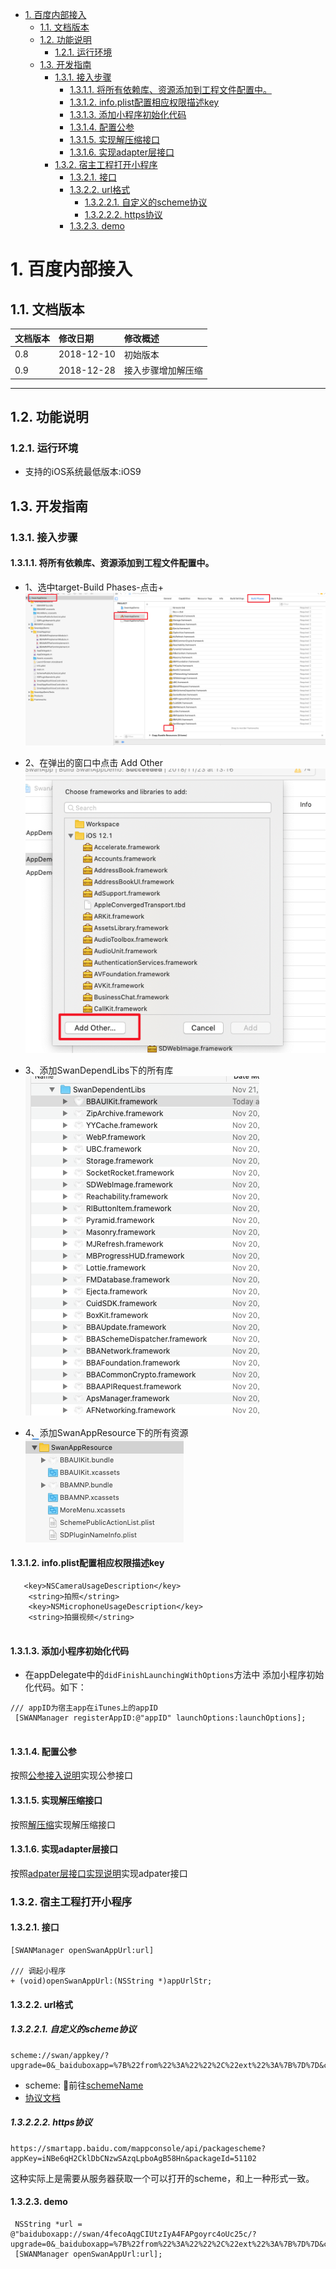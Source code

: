 <!-- TOC -->

- [1. 百度内部接入](#1-百度内部接入)
    - [1.1. 文档版本](#11-文档版本)
    - [1.2. 功能说明](#12-功能说明)
        - [1.2.1. 运行环境](#121-运行环境)
    - [1.3. 开发指南](#13-开发指南)
        - [1.3.1. 接入步骤](#131-接入步骤)
            - [1.3.1.1. 将所有依赖库、资源添加到工程文件配置中。](#1311-将所有依赖库资源添加到工程文件配置中)
            - [1.3.1.2. info.plist配置相应权限描述key](#1312-infoplist配置相应权限描述key)
            - [1.3.1.3. 添加小程序初始化代码](#1313-添加小程序初始化代码)
            - [1.3.1.4. 配置公参](#1314-配置公参)
            - [1.3.1.5. 实现解压缩接口](#1315-实现解压缩接口)
            - [1.3.1.6. 实现adapter层接口](#1316-实现adapter层接口)
        - [1.3.2. 宿主工程打开小程序](#132-宿主工程打开小程序)
            - [1.3.2.1. 接口](#1321-接口)
            - [1.3.2.2. url格式](#1322-url格式)
                - [1.3.2.2.1. 自定义的scheme协议](#13221-自定义的scheme协议)
                - [1.3.2.2.2. https协议](#13222-https协议)
            - [1.3.2.3. demo](#1323-demo)

<!-- /TOC -->
# 1. 百度内部接入
## 1.1. 文档版本

|文档版本|修改日期|修改概述|
|:--|:--|:--|
|0.8|2018-12-10|初始版本|
|0.9|2018-12-28|接入步骤增加解压缩|

--------------------------
## 1.2. 功能说明
### 1.2.1. 运行环境
* 支持的iOS系统最低版本:iOS9

## 1.3. 开发指南
### 1.3.1. 接入步骤
#### 1.3.1.1. 将所有依赖库、资源添加到工程文件配置中。
* 1、选中target-Build Phases-点击+
![](media/15432183676646.png)
* 2、在弹出的窗口中点击 Add Other
![](media/15432185577597.png)
* 3、添加SwanDependLibs下的所有库
![](media/15432186773753.png)

* 4、添加SwanAppResource下的所有资源
![](media/15439194084265.png)


#### 1.3.1.2. info.plist配置相应权限描述key

```
   <key>NSCameraUsageDescription</key>
	<string>拍照</string>
	<key>NSMicrophoneUsageDescription</key>
	<string>拍摄视频</string>
	
```
#### 1.3.1.3. 添加小程序初始化代码
* 在appDelegate中的`didFinishLaunchingWithOptions`方法中 添加小程序初始化代码。如下：

```
/// appID为宿主app在iTunes上的appID
 [SWANManager registerAppID:@"appID" launchOptions:launchOptions];
        
```
#### 1.3.1.4. 配置公参
按照[公参接入说明](百度内部接入-公参.md)实现公参接口

#### 1.3.1.5. 实现解压缩接口
按照[解压缩](../需要接入方实现的功能/解压缩.md)实现解压缩接口

#### 1.3.1.6. 实现adapter层接口
按照[adpater层接口实现说明](../需要接入方实现的功能/adpater层接口实现说明.md)实现adpater接口

### 1.3.2. 宿主工程打开小程序
#### 1.3.2.1. 接口
  
```
[SWANManager openSwanAppUrl:url]

/// 调起小程序
+ (void)openSwanAppUrl:(NSString *)appUrlStr;

```
#### 1.3.2.2. url格式
##### 1.3.2.2.1. 自定义的scheme协议

```
scheme://swan/appkey/?upgrade=0&_baiduboxapp=%7B%22from%22%3A%22%22%2C%22ext%22%3A%7B%7D%7D&callback=_bdbox_js_275
```
* scheme: 前往[schemeName](../需要接入方实现的功能/Platform.md)
* [协议文档](../../../规范说明/调起协议.md)

##### 1.3.2.2.2. https协议

```
https://smartapp.baidu.com/mappconsole/api/packagescheme?appKey=iNBe6qH2CklDbCNzwSAzqLpboAgB58Hn&packageId=51102
```
这种实际上是需要从服务器获取一个可以打开的scheme，和上一种形式一致。


#### 1.3.2.3. demo

```
 NSString *url = @"baiduboxapp://swan/4fecoAqgCIUtzIyA4FAPgoyrc4oUc25c/?upgrade=0&_baiduboxapp=%7B%22from%22%3A%22%22%2C%22ext%22%3A%7B%7D%7D&callback=_bdbox_js_275"
 [SWANManager openSwanAppUrl:url];
```
        

